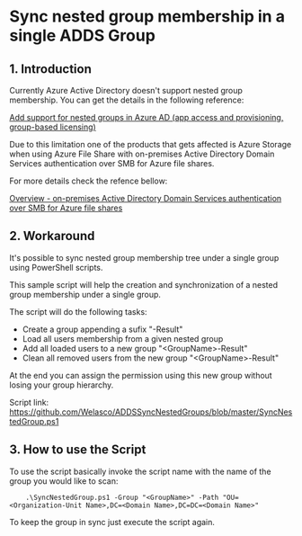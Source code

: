 Sync nested group membership in a single ADDS Group
===================================================

## 1. Introduction
Currently Azure Active Directory doesn't support nested group membership.
You can get the details in the following reference:

[Add support for nested groups in Azure AD (app access and provisioning, group-based licensing)](https://feedback.azure.com/forums/169401-azure-active-directory/suggestions/15718164-add-support-for-nested-groups-in-azure-ad-app-acc)

Due to this limitation one of the products that gets affected is Azure Storage when using Azure File Share with on-premises Active Directory Domain Services authentication over SMB for Azure file shares.

For more details check the refence bellow:

[Overview - on-premises Active Directory Domain Services authentication over SMB for Azure file shares](https://docs.microsoft.com/en-us/azure/storage/files/storage-files-identity-auth-active-directory-enable)

## 2. Workaround
It's possible to sync nested group membership tree under a single group using PowerShell scripts.

This sample script will help the creation and synchronization of a nested group membership under a single group.

The script will do the following tasks:

- Create a group appending a sufix "-Result"
- Load all users membership from a given nested group
- Add all loaded users to a new group "\<GroupName\>-Result"
- Clean all removed users from the new group "\<GroupName\>-Result"

At the end you can assign the permission using this new group without losing your group hierarchy.

Script link: https://github.com/Welasco/ADDSSyncNestedGroups/blob/master/SyncNestedGroup.ps1

## 3. How to use the Script
To use the script basically invoke the script name with the name of the group you would like to scan:

        .\SyncNestedGroup.ps1 -Group "<GroupName>" -Path "OU=<Organization-Unit Name>,DC=<Domain Name>,DC=DC=<Domain Name>"

To keep the group in sync just execute the script again.